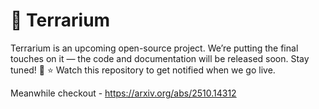 # 🌿 Terrarium

Terrarium is an upcoming open-source project.
We’re putting the final touches on it — the code and documentation will be released soon. Stay tuned! 👀
⭐ Watch this repository to get notified when we go live.

Meanwhile checkout - https://arxiv.org/abs/2510.14312 
